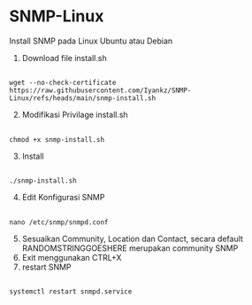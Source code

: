 # SNMP-Linux
Install SNMP pada Linux Ubuntu atau Debian

1. Download file install.sh
##
    wget --no-check-certificate https://raw.githubusercontent.com/Iyankz/SNMP-Linux/refs/heads/main/snmp-install.sh

2. Modifikasi Privilage install.sh
##
    chmod +x snmp-install.sh

3. Install
##
    ./snmp-install.sh
    
4. Edit Konfigurasi SNMP
##
    nano /etc/snmp/snmpd.conf
5. Sesuaikan Community, Location dan Contact, secara default RANDOMSTRINGGOESHERE merupakan community SNMP
6. Exit menggunakan CTRL+X
7. restart SNMP
##
    systemctl restart snmpd.service
